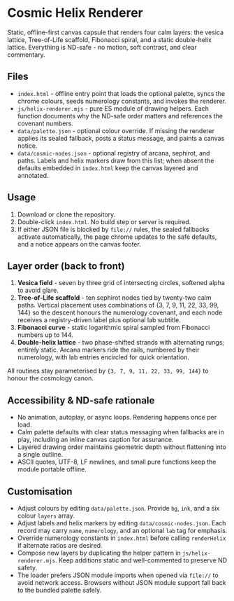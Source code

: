 # Cosmic Helix Renderer

Static, offline-first canvas capsule that renders four calm layers: the vesica lattice, Tree-of-Life scaffold, Fibonacci spiral, and a static double-helix lattice. Everything is ND-safe - no motion, soft contrast, and clear commentary.

## Files
- `index.html` - offline entry point that loads the optional palette, syncs the chrome colours, seeds numerology constants, and invokes the renderer.
- `js/helix-renderer.mjs` - pure ES module of drawing helpers. Each function documents why the ND-safe order matters and references the covenant numbers.
- `data/palette.json` - optional colour override. If missing the renderer applies its sealed fallback, posts a status message, and paints a canvas notice.
- `data/cosmic-nodes.json` - optional registry of arcana, sephirot, and paths. Labels and helix markers draw from this list; when absent the defaults embedded in `index.html` keep the canvas layered and annotated.

## Usage
1. Download or clone the repository.
2. Double-click `index.html`. No build step or server is required.
3. If either JSON file is blocked by `file://` rules, the sealed fallbacks activate automatically, the page chrome updates to the safe defaults, and a notice appears on the canvas footer.

## Layer order (back to front)
1. **Vesica field** - seven by three grid of intersecting circles, softened alpha to avoid glare.
2. **Tree-of-Life scaffold** - ten sephirot nodes tied by twenty-two calm paths. Vertical placement uses combinations of {3, 7, 9, 11, 22, 33, 99, 144} so the descent honours the numerology covenant, and each node receives a registry-driven label plus optional lab subtitle.
3. **Fibonacci curve** - static logarithmic spiral sampled from Fibonacci numbers up to 144.
4. **Double-helix lattice** - two phase-shifted strands with alternating rungs; entirely static. Arcana markers ride the rails, numbered by their numerology, with lab entries encircled for quick orientation.

All routines stay parameterised by `{3, 7, 9, 11, 22, 33, 99, 144}` to honour the cosmology canon.

## Accessibility & ND-safe rationale
- No animation, autoplay, or async loops. Rendering happens once per load.
- Calm palette defaults with clear status messaging when fallbacks are in play, including an inline canvas caption for assurance.
- Layered drawing order maintains geometric depth without flattening into a single outline.
- ASCII quotes, UTF-8, LF newlines, and small pure functions keep the module portable offline.

## Customisation
- Adjust colours by editing `data/palette.json`. Provide `bg`, `ink`, and a six colour `layers` array.
- Adjust labels and helix markers by editing `data/cosmic-nodes.json`. Each record may carry `name`, `numerology`, and an optional `lab` tag for emphasis.
- Override numerology constants in `index.html` before calling `renderHelix` if alternate ratios are desired.
- Compose new layers by duplicating the helper pattern in `js/helix-renderer.mjs`. Keep additions static and well-commented to preserve ND safety.
- The loader prefers JSON module imports when opened via `file://` to avoid network access. Browsers without JSON module support fall back to the bundled palette safely.
